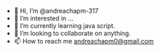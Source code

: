 - 👋 Hi, I’m @andreachapm-317
- 👀 I’m interested in ...
- 🌱 I’m currently learning java script.
- 💞️ I’m looking to collaborate on anything.
- 📫 How to reach me andreachapm0@gmail.com
<!---
andreachapm-317/andreachapm-317 is a ✨ special ✨ repository because its `README.md` (this file) appears on your GitHub profile.
You can click the Preview link to take a look at your changes.
--->
